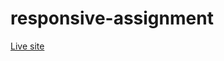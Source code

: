 # responsive-assignment
<a target="_blank" href="https://masummim50.github.io/responsive-assignment/">Live site</a>
